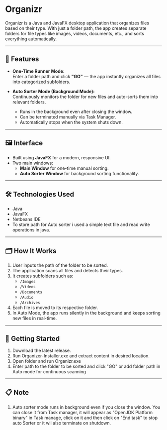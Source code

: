 # Organizr

Organizr is a Java and JavaFX desktop application that organizes files based on their type. With just a folder path, the app creates separate folders for file types like images, videos, documents, etc., and sorts everything automatically.

---

## 📌 Features

- **One-Time Runner Mode:**  
  Enter a folder path and click **"GO"** — the app instantly organizes all files into categorized subfolders.

- **Auto Sorter Mode (Background Mode):**  
  Continuously monitors the folder for new files and auto-sorts them into relevant folders.  
  - Runs in the background even after closing the window.  
  - Can be terminated manually via Task Manager.  
  - Automatically stops when the system shuts down.

---

## 🖼 Interface

- Built using **JavaFX** for a modern, responsive UI.
- Two main windows:
  - **Main Window** for one-time manual sorting.
  - **Auto Sorter Window** for background sorting functionality.

---

## 🛠 Technologies Used

- Java
- JavaFX
- Netbeans IDE
- To store path for Auto sorter i used a simple text file and read write operations in java.

---

## 🗂 How It Works

1. User inputs the path of the folder to be sorted.
2. The application scans all files and detects their types.
3. It creates subfolders such as:
   - `/Images`
   - `/Videos`
   - `/Documents`
   - `/Audio`
   - `/Archives`
4. Each file is moved to its respective folder.
5. In Auto Mode, the app runs silently in the background and keeps sorting new files in real-time.

---

## 🚀 Getting Started

1. Download the latest release.
2. Run Organizer-Installer.exe and extract content in desired location.
3. Open folder and run Organizr.exe
4. Enter path to the folder to be sorted and click "GO" or add folder path in Auto mode for continuous scanning

---

## 📋 Note

1. Auto sorter mode runs in background even if you close the window. You can close it from Task manager, it will appear as "OpenJDK Platform binary" in Task manage, click on it and then click on "End task" to stop auto Sorter or it wil also terminate on shutdown.
